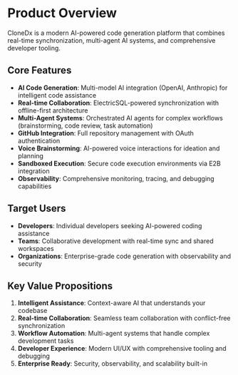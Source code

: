 # Product Overview

CloneDx is a modern AI-powered code generation platform that combines real-time synchronization, multi-agent AI systems, and comprehensive developer tooling.

## Core Features

- **AI Code Generation**: Multi-model AI integration (OpenAI, Anthropic) for intelligent code assistance
- **Real-time Collaboration**: ElectricSQL-powered synchronization with offline-first architecture
- **Multi-Agent Systems**: Orchestrated AI agents for complex workflows (brainstorming, code review, task automation)
- **GitHub Integration**: Full repository management with OAuth authentication
- **Voice Brainstorming**: AI-powered voice interactions for ideation and planning
- **Sandboxed Execution**: Secure code execution environments via E2B integration
- **Observability**: Comprehensive monitoring, tracing, and debugging capabilities

## Target Users

- **Developers**: Individual developers seeking AI-powered coding assistance
- **Teams**: Collaborative development with real-time sync and shared workspaces
- **Organizations**: Enterprise-grade code generation with observability and security

## Key Value Propositions

1. **Intelligent Assistance**: Context-aware AI that understands your codebase
2. **Real-time Collaboration**: Seamless team collaboration with conflict-free synchronization
3. **Workflow Automation**: Multi-agent systems that handle complex development tasks
4. **Developer Experience**: Modern UI/UX with comprehensive tooling and debugging
5. **Enterprise Ready**: Security, observability, and scalability built-in

